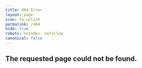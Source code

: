 ```yaml
---
title: 404 Error
layout: page
icon: fa-unlink
permalink: /404
hide: true
robots: noindex, nofollow
canonical: false
---
```

## The requested page could not be found.
